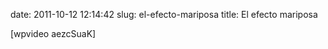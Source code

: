 date: 2011-10-12 12:14:42
slug: el-efecto-mariposa
title: El efecto mariposa

[wpvideo aezcSuaK]

    

  

